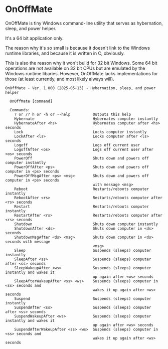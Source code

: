 # OnOffMate

OnOffMate is tiny Windows command-line utility that serves as hybernation, sleep, and power helper.

It's a 64 bit application only.

The reason why it's so small is because it doesn't link to the Windows runtime libraries, and because it is written in C, obviously.

This is also the reason why it won't build for 32 bit Windows. Some 64 bit operations are not available on 32 bit CPUs but are emulated by the Windows runtime libaries. However, OnOffMate lacks implementations for those (at least currently, and most likely always will).


```
OnOffMate - Ver. 1.000 (2025-05-13) - Hybernation, sleep, and power helper

  OnOffMate [command]

  Commands:
    ? or /? h or -h or --help          Outputs this help
    Hybernate                          Hybernates computer instantly
    HybernateAfter <hs>                Hybernates computer after <hs> seconds
    Lock                               Locks computer instantly
    LockAfter <ls>                     Locks computer after <ls> seconds
    Logoff                             Logs off current user
    LogoffAfter <os>                   Logs off current user after <os> seconds
    PowerOff                           Shuts down and powers off computer instantly
    PowerOffAfter <ps>                 Shuts down and powers off computer in <ps> seconds
    PowerOffMsgAfter <ps> <msg>        Shuts down and powers off computer in <ps> seconds
                                       with message <msg>
    Reboot                             Restarts/reboots computer instantly
    RebootAfter <rs>                   Restarts/reboots computer after <rs> seconds
    Restart                            Restarts/reboots computer instantly
    RestartAfter <rs>                  Restarts/reboots computer after <rs> seconds
    Shutdown                           Shuts down computer instantly
    ShutdownAfter <ds>                 Shuts down computer in <ds> seconds
    ShutdownMsgAfter <ds> <msg>        Shuts down computer in <ds> seconds with message
                                       <msg>
    Sleep                              Suspends (sleeps) computer instantly
    SleepAfter <ss>                    Suspends (sleeps) computer after <ss> seconds
    SleepWakeupAfter <ws>              Suspends (sleeps) computer instantly and wakes it
                                       up again after <ws> seconds
    SleepAfterWakeupAfter <ss> <ws>    Suspends (sleeps) computer in <ss> seconds and
                                       wakes it up again after <ws> seconds
    Suspend                            Suspends (sleeps) computer instantly
    SuspendAfter <ss>                  Suspends (sleeps) computer after <ss> seconds
    SuspendWakeupAfter <ws>            Suspends (sleeps) computer instantly and wakes it
                                       up again after <ws> seconds
    SuspendAfterWakeupAfter <ss> <ws>  Suspends (sleeps) computer in <ss> seconds and
                                       wakes it up again after <ws> seconds
```
